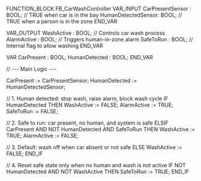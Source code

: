 FUNCTION_BLOCK FB_CarWashController
VAR_INPUT
    CarPresentSensor   : BOOL;   // TRUE when car is in the bay
    HumanDetectedSensor: BOOL;   // TRUE when a person is in the zone
END_VAR

VAR_OUTPUT
    WashActive         : BOOL;   // Controls car wash process
    AlarmActive        : BOOL;   // Triggers human-in-zone alarm
    SafeToRun          : BOOL;   // Internal flag to allow washing
END_VAR

VAR
    CarPresent         : BOOL;
    HumanDetected      : BOOL;
END_VAR

// --- Main Logic ---

CarPresent := CarPresentSensor;
HumanDetected := HumanDetectedSensor;

// 1. Human detected: stop wash, raise alarm, block wash cycle
IF HumanDetected THEN
    WashActive := FALSE;
    AlarmActive := TRUE;
    SafeToRun := FALSE;

// 2. Safe to run: car present, no human, and system is safe
ELSIF CarPresent AND NOT HumanDetected AND SafeToRun THEN
    WashActive := TRUE;
    AlarmActive := FALSE;

// 3. Default: wash off when car absent or not safe
ELSE
    WashActive := FALSE;
END_IF

// 4. Reset safe state only when no human and wash is not active
IF NOT HumanDetected AND NOT WashActive THEN
    SafeToRun := TRUE;
END_IF
